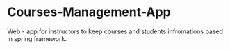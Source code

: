 # Courses-Management-App
Web - app for instructors to keep courses and students infromations based in spring framework.
